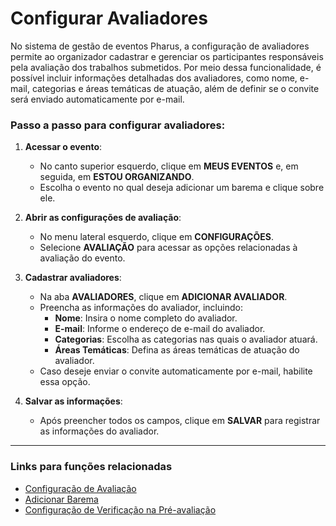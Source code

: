 # Configurar Avaliadores

No sistema de gestão de eventos Pharus, a configuração de avaliadores permite ao organizador cadastrar e gerenciar os participantes responsáveis pela avaliação dos trabalhos submetidos. Por meio dessa funcionalidade, é possível incluir informações detalhadas dos avaliadores, como nome, e-mail, categorias e áreas temáticas de atuação, além de definir se o convite será enviado automaticamente por e-mail.

### Passo a passo para configurar avaliadores:

1. **Acessar o evento**:
   - No canto superior esquerdo, clique em **MEUS EVENTOS** e, em seguida, em **ESTOU ORGANIZANDO**.
   - Escolha o evento no qual deseja adicionar um barema e clique sobre ele.

2. **Abrir as configurações de avaliação**:
   - No menu lateral esquerdo, clique em **CONFIGURAÇÕES**.
   - Selecione **AVALIAÇÃO** para acessar as opções relacionadas à avaliação do evento.

3. **Cadastrar avaliadores**:
   - Na aba **AVALIADORES**, clique em **ADICIONAR AVALIADOR**.
   - Preencha as informações do avaliador, incluindo:
     - **Nome**: Insira o nome completo do avaliador.
     - **E-mail**: Informe o endereço de e-mail do avaliador.
     - **Categorias**: Escolha as categorias nas quais o avaliador atuará.
     - **Áreas Temáticas**: Defina as áreas temáticas de atuação do avaliador.
   - Caso deseje enviar o convite automaticamente por e-mail, habilite essa opção.

4. **Salvar as informações**:
   - Após preencher todos os campos, clique em **SALVAR** para registrar as informações do avaliador.

---

### Links para funções relacionadas
- [Configuração de Avaliação](../1%20-%20ConfiguraçõesdeAvaliação.md)
- [Adicionar Barema](../3%20-%20Baremas/2%20-%20AdicionarBarema.md)
- [Configuração de Verificação na Pré-avaliação](../4%20-%20Pré-avaliação/ConfiguraçãoVerificação.md)